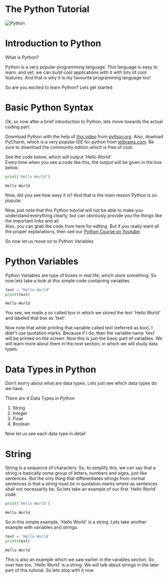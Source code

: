 # The Python Tutorial

![Python](https://assets.stickpng.com/images/5848152fcef1014c0b5e4967.png)

# Introduction to Python

What is Python?

Python is a very popular programming language. This language is easy to learn, and yet, we can build cool applications with it with lots of cool features. And that is why it is my favourite programming language too!

So are you excited to learn Python? 
Lets get started

# Basic Python Syntax

Ok, so now after a brief introduction to Python, lets move towards the actual coding part.

Download Python with the help of [this video](https://youtu.be/kV69k0kK6BM) from [python.org](python.org). Also, dowload PyCharm, which is a very popular IDE for python from [jetbrains.com](https://www.jetbrains.com/pycharm/download/). Be sure to download the community edition which is free of cost.

See the code below, which will output 'Hello World'.  
Every time when you see a code like this, the output will be given in the box below.
```python
print('Hello World')
```
```
Hello World
```
Now, did you see how easy it is? And that is the main reason Python is so popular.

Now, just note that this Python tutorial will not be able to make you understand everything clearly, but can obviously provide you the things like the important links and all.  
Also, you can grab the code from here for editing. But if you really want all the proper explanations, then see our [Python Course on Youtube](https://youtube.com/playlist?list=PLmWXQgLAMBwHvlK34hUbFjiQ4CztrRoL8).

So now let us move on to Python Variables

# Python Variables

Python Variables are type of boxes in real life, which store something. So now lets take a look at this simple code containing variables.
```python
text = "Hello World"
print(text)
```
```
Hello World
```
You see, we made a so called box in which we stored the text 'Hello World' and labeled that box as 'text'.

Now note that while prinitng that variable called text (referred as box), I didn't use quotation marks. Because if I do, then the variable name 'text' will be printed on the screen. Now this is just the basic part of variables. We will learn more about them in the next section, in which we will study data types.

# Data Types in Python
Don't worry about what are data types. Lets just see which data types do we have.

There are 4 Data Types in Python
1. String
2. Integer
3. Float
4. Boolean

Now let us see each data type in detail

# String

String is a sequence of characters. So, to simplify this, we can say that a string is basically some group of letters, numbers and signs, just like sentences. But the only thing that differentiates strings from normal sentences is that a string must be in quotation marks where as sentences shall not necessarily be. So lets take an example of our first 'Hello World' code.
```python
print('Hello World')
```
```
Hello World
```
So in this simple example, 'Hello World' is a string. Lets take another example with variables and strings.
```python
text = 'Hello World'
print(text)
```
```
Hello World
```
This is also an example which we saw earlier in the varables section. So over hee too, 'Hello World' is a string. We will talk about strings in the later part of this tutorial. So lets stop with it now

